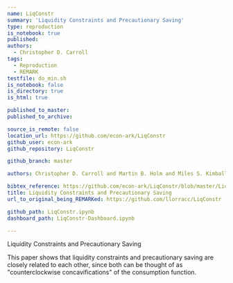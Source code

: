 ```yaml
---
name: LiqConstr
summary: 'Liquidity Constraints and Precautionary Saving'
type: reproduction
is_notebook: true
published:
authors:
  - Christopher D. Carroll
tags:
  - Reproduction
  - REMARK
testfile: do_min.sh 
is_notebook: false 
is_directory: true 
is_html: true     

published_to_master:  
published_to_archive: 

source_is_remote: false 
location_url: https://github.com/econ-ark/LiqConstr
github_user: econ-ark
github_repository: LiqConstr

github_branch: master

authors: Christopher D. Carroll and Martin B. Holm and Miles S. Kimball

bibtex_reference: https://github.com/econ-ark/LiqConstr/blob/master/LiqConstr-Self.bib
title: Liquidity Constraints and Precautionary Saving
url_to_original_being_REMARKed: https://github.com/llorracc/LiqConstr

github_path: LiqConstr.ipynb
dashboard_path: LiqConstr-Dashboard.ipynb

---
```


Liquidity Constraints and Precautionary Saving

This paper shows that liquidity constraints and precautionary saving are closely related to each other, since both can be thought of as "counterclockwise concavifications" of the consumption function.
